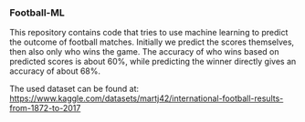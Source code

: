 ### Football-ML

This repository contains code that tries to use machine learning to predict the outcome of football matches.
Initially we predict the scores themselves, then also only who wins the game. 
The accuracy of who wins based on predicted scores is about 60%, 
while predicting the winner directly gives an accuracy of about 68%.

The used dataset can be found at: 
https://www.kaggle.com/datasets/martj42/international-football-results-from-1872-to-2017
